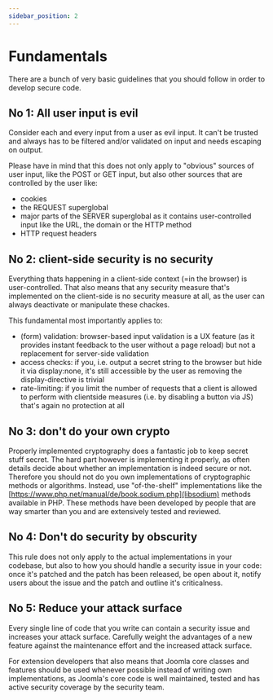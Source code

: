 ```yaml
---
sidebar_position: 2
---
```


Fundamentals
============
There are a bunch of very basic guidelines that you should follow in order to develop secure code.

## No 1: All user input is evil

Consider each and every input from a user as evil input. It can't be trusted and always has to be filtered and/or validated on input and needs escaping on output.

Please have in mind that this does not only apply to "obvious" sources of user input, like the POST or GET input, but also other sources that are controlled by the user like:
* cookies
* the REQUEST superglobal
* major parts of the SERVER superglobal as it contains user-controlled input like the URL, the domain or the HTTP method
* HTTP request headers

## No 2: client-side security is no security

Everything thats happening in a client-side context (=in the browser) is user-controlled. That also means that any security measure that's implemented on the client-side is no security measure at all, as the user can always deactivate or manipulate these chackes.

This fundamental most importantly applies to:
* (form) validation: browser-based input validation is a UX feature (as it provides instant feedback to the user without a page reload) but not a replacement for server-side validation
* access checks: if you, i.e. output a secret string to the browser but hide it via display:none, it's still accessible by the user as removing the display-directive is trivial
* rate-limiting: if you limit the number of requests that a client is allowed to perform with clientside measures (i.e. by disabling a button via JS) that's again no protection at all

## No 3: don't do your own crypto

Properly implemented cryptography does a fantastic job to keep secret stuff secret. The hard part however is implementing it properly, as often details decide about whether an implementation is indeed secure or not. 
Therefore you should not do you own implementations of cryptographic methods or algorithms. Instead, use "of-the-shelf" implementations like the [https://www.php.net/manual/de/book.sodium.php](libsodium) methods available in PHP. These methods have been developed by people that are way smarter than you and are extensively tested and reviewed.

## No 4: Don't do security by obscurity

This rule does not only apply to the actual implementations in your codebase, but also to how you should handle a security issue in your code: once it's patched and the patch has been released, be open about it, notify users about the issue and the patch and outline it's criticalness. 

## No 5: Reduce your attack surface

Every single line of code that you write can contain a security issue and increases your attack surface. Carefully weight the advantages of a new feature against the maintenance effort and the increased attack surface.

For extension developers that also means that Joomla core classes and features should be used whenever possible instead of writing own implementations, as Joomla's core code is well maintained, tested and has active security coverage by the security team.